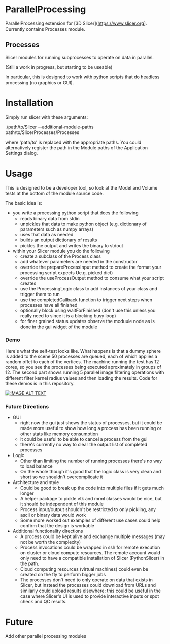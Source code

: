 # ParallelProcessing

ParallelProcessing extension for [3D Slicer](https://www.slicer.org]. Currently contains Processes module.

## Processes

Slicer modules for running subprocesses to operate on data in parallel.

(Still a work in progress, but starting to be useable)

In particular, this is designed to work with python scripts that do headless processing
(no graphics or GUI).

Installation
============

Simply run slicer with these arguments:

 ./path/to/Slicer --additional-module-paths path/to/SlicerProcesses/Processes

where 'path/to' is replaced with the appropriate paths.  You could alternatively
register the path in the Module paths of the Application Settings dialog.

Usage
=====

This is designed to be a developer tool, so look at the Model and Volume tests
at the bottom of the module source code.

The basic idea is:
* you write a processing python script that does the following
    * reads binary data from stdin
    * unpickles that data to make python object (e.g. dictionary of parameters such as numpy arrays)
    * uses that data as needed
    * builds an output dictionary of results
    * pickles the output and writes the binary to stdout
* within your Slicer module you do the following
    * create a subclass of the Process class
    * add whatever parameters are needed in the constructor
    * override the prepareProcessInput method to create the format your processing script expects Ue.g. picked dict)
    * override the useProcessOutput method to consume what your script creates
    * use the ProcessingLogic class to add instances of your class and trigger them to run
    * use the completedCallback function to trigger next steps when processes have all finished
    * optionally block using waitForFinished (don't use this unless you really need to since it is a blocking busy loop)
    * for finer grained status updates observe the moduule node as is done in the gui widget of the module

### Demo

Here's what the self-test looks like.  What happens is that a dummy sphere is added to the scene 50 processes are queued, each of which applies a random offet to each of the vertices.  The machine running the test has 12 cores, so you see the processes being executed aproximately in groups of 12.  The second part shows running 5 parallel image filtering operations with different filter kernel radius values and then loading the results.  Code for these demos is in this repository.

[![IMAGE ALT TEXT](http://img.youtube.com/vi/lo804cRDmpQ/0.jpg)](http://www.youtube.com/watch?v=lo804cRDmpQ "What the self test looks like")

### Future Directions
* GUI
    * right now the gui just shows the status of processes, but it could be made more useful to show how long a process has been running or other stats like memory consumption
    * it could be useful to be able to cancel a process from the gui
    * there's currently no way to clear the output list of completed processes
* Logic
    * Other than limiting the number of running processes there's no way to load balance
    * On the whole though it's good that the logic class is very clean and short so we shouldn't overcomplicate it
* Architecture and style
    * Could be good to break up the code into multiple files if it gets much longer
    * A helper package to pickle vtk and mrml classes would be nice, but it should be independent of this module
    * Process input/output shouldn't be restricted to only pickling, any ascii or binary data would work
    * Some more worked out examples of different use cases could help confirm that the design is workable
* Additional functionality directions
    * A process could be kept alive and exchange multiple messages (may not be worth the complexity)
    * Process invocations could be wrapped in ssh for remote execution on cluster or cloud compute resources.  The remote account would only need to have a compatible installation of Slicer (PythonSlicer) in the path.
    * Cloud computing resources (virtual machines) could even be created on the fly to perform bigger jobs
    * The processes don't need to only operate on data that exists in Slicer, but instead the processes could download from URLs and similarly could upload results elsewhere; this could be useful in the case where Slicer's UI is used to provide interactive inputs or spot check and QC results.

# Future

Add other parallel processing modules
